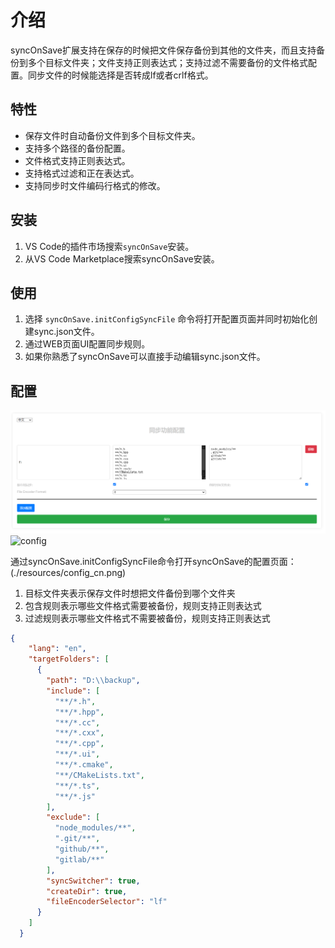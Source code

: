 # 介绍

syncOnSave扩展支持在保存的时候把文件保存备份到其他的文件夹，而且支持备份到多个目标文件夹；文件支持正则表达式；支持过滤不需要备份的文件格式配置。同步文件的时候能选择是否转成lf或者crlf格式。

## 特性

- 保存文件时自动备份文件到多个目标文件夹。
- 支持多个路径的备份配置。
- 文件格式支持正则表达式。
- 支持格式过滤和正在表达式。
- 支持同步时文件编码行格式的修改。

## 安装

1. VS Code的插件市场搜索`syncOnSave`安装。
2. 从VS Code Marketplace搜索syncOnSave安装。

## 使用
1. 选择 `syncOnSave.initConfigSyncFile` 命令将打开配置页面并同时初始化创建sync.json文件。
2. 通过WEB页面UI配置同步规则。
3. 如果你熟悉了syncOnSave可以直接手动编辑sync.json文件。

## 配置
![配置](resources/config_cn.png)
<img alt="config" src = 'https://cdn.jsdelivr.net/gh/voipke/syncOnSave/resources/config_cn.png' >


通过syncOnSave.initConfigSyncFile命令打开syncOnSave的配置页面：(./resources/config_cn.png)
1. 目标文件夹表示保存文件时想把文件备份到哪个文件夹
2. 包含规则表示哪些文件格式需要被备份，规则支持正则表达式
3. 过滤规则表示哪些文件格式不需要被备份，规则支持正则表达式

```json
{
    "lang": "en",
    "targetFolders": [
      {
        "path": "D:\\backup",
        "include": [
          "**/*.h",
          "**/*.hpp",
          "**/*.cc",
          "**/*.cxx",
          "**/*.cpp",
          "**/*.ui",
          "**/*.cmake",
          "**/CMakeLists.txt",
          "**/*.ts",
          "**/*.js"
        ],
        "exclude": [
          "node_modules/**",
          ".git/**",
          "github/**",
          "gitlab/**"
        ],
        "syncSwitcher": true,
        "createDir": true,
        "fileEncoderSelector": "lf"
      }
    ]
  }